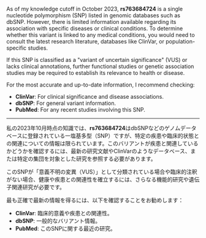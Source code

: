 As of my knowledge cutoff in October 2023, **rs763684724** is a single nucleotide polymorphism (SNP) listed in genomic databases such as dbSNP. However, there is limited information available regarding its association with specific diseases or clinical conditions. To determine whether this variant is linked to any medical conditions, you would need to consult the latest research literature, databases like ClinVar, or population-specific studies.

If this SNP is classified as a "variant of uncertain significance" (VUS) or lacks clinical annotations, further functional studies or genetic association studies may be required to establish its relevance to health or disease.

For the most accurate and up-to-date information, I recommend checking:
- **ClinVar**: For clinical significance and disease associations.
- **dbSNP**: For general variant information.
- **PubMed**: For any recent studies involving this SNP.

---

私の2023年10月時点の知識では、**rs763684724**はdbSNPなどのゲノムデータベースに登録されている一塩基多型（SNP）ですが、特定の疾患や臨床的状態との関連についての情報は限られています。このバリアントが疾患と関連しているかどうかを確認するには、最新の研究文献やClinVarのようなデータベース、または特定の集団を対象とした研究を参照する必要があります。

このSNPが「意義不明の変異（VUS）」として分類されている場合や臨床的注釈がない場合、健康や疾患との関連性を確立するには、さらなる機能的研究や遺伝子関連研究が必要です。

最も正確で最新の情報を得るには、以下を確認することをお勧めします：
- **ClinVar**: 臨床的意義や疾患との関連性。
- **dbSNP**: 一般的なバリアント情報。
- **PubMed**: このSNPに関する最近の研究。

